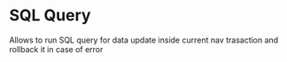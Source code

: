 # SQL Query
Allows to run SQL query for data update inside current nav trasaction and rollback it in case of error
